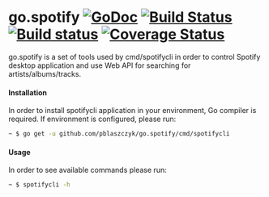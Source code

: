 go.spotify [![GoDoc](https://godoc.org/github.com/pblaszczyk/go.spotify?status.png)](https://godoc.org/github.com/pblaszczyk/go.spotify) [![Build Status](https://travis-ci.org/pblaszczyk/go.spotify.svg?branch=master)](https://travis-ci.org/pblaszczyk/go.spotify)    [![Build status](https://ci.appveyor.com/api/projects/status/x41ibjvute4wkqxn/branch/master?svg=true)](https://ci.appveyor.com/project/pblaszczyk/go-spotify/branch/master) [![Coverage Status](https://img.shields.io/coveralls/pblaszczyk/go.spotify.svg)](https://coveralls.io/r/pblaszczyk/go.spotify)
========

go.spotify is a set of tools used by cmd/spotifycli in order to control
Spotify desktop application and use Web API for searching
for artists/albums/tracks.

#### Installation

In order to install spotifycli application in your environment,
Go compiler is required. If environment is configured, please run:

```bash
~ $ go get -u github.com/pblaszczyk/go.spotify/cmd/spotifycli
```

#### Usage

In order to see available commands please run:

```bash
~ $ spotifycli -h
```

